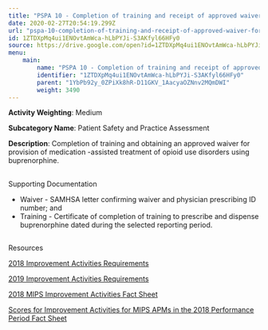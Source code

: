 ```yaml
---
title: "PSPA 10 - Completion of training and receipt of approved waiver for provision opioid medication-assisted treatments"
date: 2020-02-27T20:54:19.299Z
url: "pspa-10-completion-of-training-and-receipt-of-approved-waiver-for-provision-opioid-medication-assist.md"
id: 1ZTDXpMq4ui1ENOvtAmWca-hLbPYJi-S3AKfyl66HFy0
source: https://drive.google.com/open?id=1ZTDXpMq4ui1ENOvtAmWca-hLbPYJi-S3AKfyl66HFy0
menu:
    main:
        name: "PSPA 10 - Completion of training and receipt of approved waiver for provision opioid medication-assisted treatments"
        identifier: "1ZTDXpMq4ui1ENOvtAmWca-hLbPYJi-S3AKfyl66HFy0"
        parent: "1YbPb92y_0ZPiXk8hR-D11GKV_1AacyaOZNnv2MQmDWI"
        weight: 3490
---
```









**Activity Weighting**: Medium

**Subcategory Name**: Patient Safety and Practice Assessment

**Description**: Completion of training and obtaining an approved waiver for provision of medication -assisted treatment of opioid use disorders using buprenorphine.







## 

Supporting Documentation

* Waiver - SAMHSA letter confirming waiver and physician prescribing ID number; and 
* Training - Certificate of completion of training to prescribe and dispense buprenorphine dated during the selected reporting period.







## 

Resources

[2018 Improvement Activities Requirements](https://qpp.cms.gov/mips/improvement-activities?py=2018)

[2019 Improvement Activities Requirements](https://qpp.cms.gov/mips/improvement-activities?py=2019)

[2018 MIPS Improvement Activities Fact Sheet](https://qpp.cms.gov/resource/2018%20MIPS%20Improvement%20Activities%20Fact%20Sheet)

[Scores for Improvement Activities for MIPS APMs in the 2018 Performance Period Fact Sheet](https://qpp.cms.gov/resource/2018%20MIPS%20APMs%20improvement%20Activities%20scores%20fact%20sheet)

